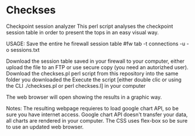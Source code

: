 # Checkses
Checkpoint session analyzer
This perl script analyses the checkpoint session table in order to present the tops in an easy visual way.


USAGE:
Save the entire he firewall session table
#fw tab -t connections -u -o sessions.txt

Download the session table saved in your firewall to your computer, either upload the file to an FTP or use secure copy (you need an autorizhed user).
Download the checkses.pl perl script from this repository into the same folder you downloaded the 
Execute the script [either double clic or using the CLI ./checkses.pl or perl checkses.l] in your computer

The web browser will open showing the results in a graphic way.

Notes:
The resulting webpage requieres to load google chart API, so be sure you have internet access.
Google chart API doesn't transfer your data, all charts are rendered in your computer.
The CSS uses flex-box so be sure to use an updated web browser.
